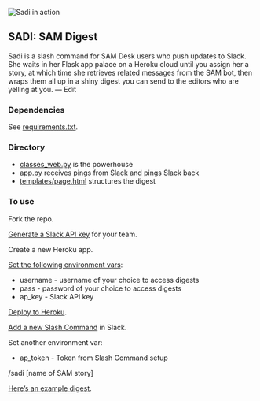 ![Sadi in action](http://i.imgur.com/ql8V25y.png)

## SADI: SAM Digest

Sadi is a slash command for SAM Desk users who push updates to Slack. She waits in her Flask app palace on a Heroku cloud until you assign her a story, at which time she retrieves related messages from the SAM bot, then wraps them all up in a shiny digest you can send to the editors who are yelling at you. — Edit

### Dependencies

See [requirements.txt](https://github.com/hancush/sadi/blob/master/requirements.txt).

### Directory

* [classes_web.py](https://github.com/hancush/sadi/blob/master/classes_web.py) is the powerhouse
* [app.py](https://github.com/hancush/sadi/blob/master/app.py) receives pings from Slack and pings Slack back
* [templates/page.html](https://github.com/hancush/sadi/blob/master/templates/page.html) structures the digest

### To use

Fork the repo. 

[Generate a Slack API key](https://api.slack.com/tokens) for your team.

Create a new Heroku app.

[Set the following environment vars](https://devcenter.heroku.com/articles/config-vars):

* username - username of your choice to access digests
* pass - password of your choice to access digests
* ap_key - Slack API key

[Deploy to Heroku](https://devcenter.heroku.com/articles/getting-started-with-python#deploy-the-app).

[Add a new Slash Command](https://slack.com/apps/A0F82E8CA-slash-commands) in Slack.

Set another environment var:

* ap_token - Token from Slash Command setup

/sadi [name of SAM story]

[Here’s an example digest](https://github.com/hancush/sadi/blob/master/examples/taiwan_earthquake_report.pdf).